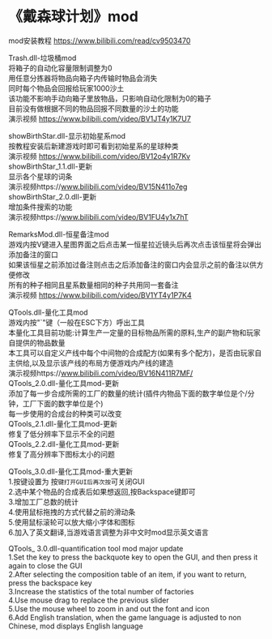 # 《戴森球计划》mod
mod安装教程 https://www.bilibili.com/read/cv9503470<br>

Trash.dll-垃圾桶mod<br>
将箱子的自动化容量限制调整为0<br>
用任意分拣器将物品向箱子内传输时物品会消失<br>
同时每个物品会回报给玩家1000沙土<br>
该功能不影响手动向箱子里放物品，只影响自动化限制为0的箱子<br>
目前没有做根据不同的物品回报不同数量的沙土的功能<br>
演示视频 https://www.bilibili.com/video/BV1JT4y1K7U7

showBirthStar.dll-显示初始星系mod<br>
按教程安装后新建游戏时即可看到初始星系的星球种类<br>
演示视频 https://www.bilibili.com/video/BV12o4y1R7Kv<br>
showBirthStar_1.1.dll-更新<br>
显示各个星球的词条<br>
演示视频https://www.bilibili.com/video/BV15N411o7eg<br>
showBirthStar_2.0.dll-更新<br>
增加条件搜索的功能<br>
演示视频https://www.bilibili.com/video/BV1FU4y1x7hT<br>

RemarksMod.dll-恒星备注mod<br>
游戏内按V键进入星图界面之后点击某一恒星拉近镜头后再次点击该恒星将会弹出添加备注的窗口<br>
如果该恒星之前添加过备注则点击之后添加备注的窗口内会显示之前的备注以供方便修改<br>
所有的种子相同且星系数量相同的种子共用同一套备注<br>
演示视频 https://www.bilibili.com/video/BV1YT4y1P7K4

QTools.dll-量化工具mod<br>
游戏内按"`"键（一般在ESC下方）呼出工具<br>
本量化工具目前功能:计算生产一定量的目标物品所需的原料,生产的副产物和玩家自提供的物品数量<br>
本工具可以自定义产线中每个中间物的合成配方(如果有多个配方)，是否由玩家自主供给,以及显示该产线的布局方便游戏内产线的建造<br>
演示视频https://www.bilibili.com/video/BV16N411R7MF/<br>
QTools_2.0.dll-量化工具mod-更新<br>
添加了每一步合成所需的工厂的数量的统计(插件内物品下面的数字单位是个/分钟，工厂下面的数字单位是个)<br>
每一步使用的合成台的种类可以改变<br>
QTools_2.1.dll-量化工具mod-更新<br>
修复了低分辨率下显示不全的问题<br>
QTools_2.2.dll-量化工具mod-更新<br>
修复了高分辨率下图标太小的问题<br>

QTools_3.0.dll-量化工具mod-重大更新<br>
1.按键设置为 按`键打开GUI后再次按`可关闭GUI<br>
2.选中某个物品的合成表后如果想返回,按Backspace键即可<br>
3.增加工厂总数的统计<br>
4.使用鼠标拖拽的方式代替之前的滑动条<br>
5.使用鼠标滚轮可以放大缩小字体和图标<br>
6.加入了英文翻译,当游戏语言调整为非中文时mod显示英文语言<br>

QTools_ 3.0.dll-quantification tool mod major update<br>
1.Set the key to press the backquote key to open the GUI, and then press it again to close the GUI<br>
2.After selecting the composition table of an item, if you want to return, press the backspace key<br>
3.Increase the statistics of the total number of factories<br>
4.Use mouse drag to replace the previous slider<br>
5.Use the mouse wheel to zoom in and out the font and icon<br>
6.Add English translation, when the game language is adjusted to non Chinese, mod displays English language<br>
